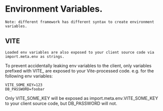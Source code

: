 # Environment Variables.
    Note: different framework has different syntax to create environment variables.

## VITE
    Loaded env variables are also exposed to your client source code via import.meta.env as strings.

To prevent accidentally leaking env variables to the client, only variables prefixed with VITE_ are exposed to your Vite-processed code. e.g. for the following env variables:

```.env
VITE_SOME_KEY=123
DB_PASSWORD=foobar
```
Only VITE_SOME_KEY will be exposed as import.meta.env.VITE_SOME_KEY to your client source code, but DB_PASSWORD will not.